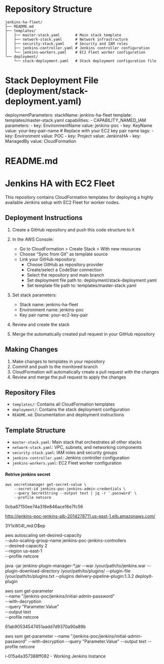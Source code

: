 # Repository Structure

```
jenkins-ha-fleet/
├── README.md
├── templates/
│   ├── master-stack.yaml       # Main stack template
│   ├── network-stack.yaml      # Network infrastructure
│   ├── security-stack.yaml     # Security and IAM roles
│   ├── jenkins-controller.yaml # Jenkins controller configuration
│   └── jenkins-workers.yaml    # EC2 Fleet worker configuration
└── deployment/
    └── stack-deployment.yaml   # Stack deployment configuration file
```

# Stack Deployment File (deployment/stack-deployment.yaml)

deploymentParameters:
  stackName: jenkins-ha-fleet
  template: templates/master-stack.yaml
  capabilities:
    - CAPABILITY_NAMED_IAM
  parameters:
    - key: EnvironmentName
      value: jenkins-poc
    - key: KeyName
      value: your-key-pair-name  # Replace with your EC2 key pair name
  tags:
    - key: Environment
      value: POC
    - key: Project
      value: JenkinsHA
    - key: ManagedBy
      value: CloudFormation

# README.md

# Jenkins HA with EC2 Fleet

This repository contains CloudFormation templates for deploying a highly available Jenkins setup with EC2 Fleet for worker nodes.

## Deployment Instructions

1. Create a GitHub repository and push this code structure to it

2. In the AWS Console:
   - Go to CloudFormation > Create Stack > With new resources
   - Choose "Sync from Git" as template source
   - Link your GitHub repository:
     - Choose GitHub as repository provider
     - Create/select a CodeStar connection
     - Select the repository and main branch
     - Set deployment file path to: deployment/stack-deployment.yaml
     - Set template file path to: templates/master-stack.yaml

3. Set stack parameters:
   - Stack name: jenkins-ha-fleet
   - Environment name: jenkins-poc
   - Key pair name: your-ec2-key-pair

4. Review and create the stack

5. Merge the automatically created pull request in your GitHub repository

## Making Changes

1. Make changes to templates in your repository
2. Commit and push to the monitored branch
3. CloudFormation will automatically create a pull request with the changes
4. Review and merge the pull request to apply the changes

## Repository Files

- `templates/`: Contains all CloudFormation templates
- `deployment/`: Contains the stack deployment configuration
- `README.md`: Documentation and deployment instructions

## Template Structure

- `master-stack.yaml`: Main stack that orchestrates all other stacks
- `network-stack.yaml`: VPC, subnets, and networking components
- `security-stack.yaml`: IAM roles and security groups
- `jenkins-controller.yaml`: Jenkins controller configuration
- `jenkins-workers.yaml`: EC2 Fleet worker configuration


#### Retrive jenkins secret

```
aws secretsmanager get-secret-value \
    --secret-id jenkins-poc-jenkins-admin-credentials \
    --query SecretString --output text | jq -r '.password' \
    --profile netcore
```

0cba67150ee74a318e846ace16e7fc56

http://jenkins-poc-jenkins-alb-2014278711.us-east-1.elb.amazonaws.com/

3Y1xW]4I_md:D$ep

aws autoscaling set-desired-capacity \
    --auto-scaling-group-name jenkins-poc-jenkins-controllers \
    --desired-capacity 2 \
    --region us-east-1 \
    --profile netcore


java -jar jenkins-plugin-manager-*.jar --war /your/path/to/jenkins.war --plugin-download-directory /your/path/to/plugins/ --plugin-file /your/path/to/plugins.txt --plugins delivery-pipeline-plugin:1.3.2 deployit-plugin


aws ssm get-parameter \
  --name "/jenkins-poc/jenkins/initial-admin-password" \
  --with-decryption \
  --query "Parameter.Value" \
  --output text \
  --profile netcore

  61ab90534547451aadd7d9370a90a89b

  aws ssm get-parameter --name "/jenkins-poc/jenkins/initial-admin-password" --with-decryption --query "Parameter.Value" --output text --profile netcore


i-015a4a357388ff082 - Working Jenkins Instance